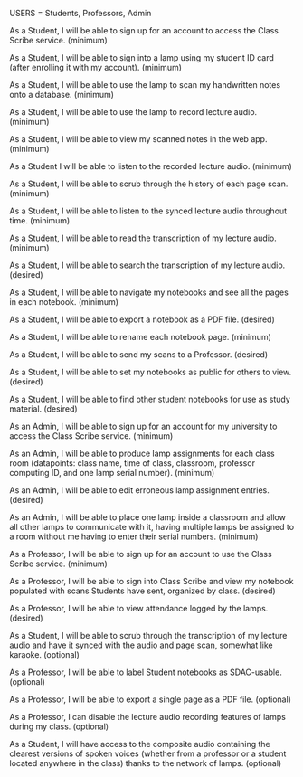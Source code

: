 USERS = Students, Professors, Admin

As a Student, I will be able to sign up for an account to access the Class Scribe service. (minimum)

As a Student, I will be able to sign into a lamp using my student ID card (after enrolling it with my account). (minimum)

As a Student, I will be able to use the lamp to scan my handwritten notes onto a database. (minimum)

As a Student, I will be able to use the lamp to record lecture audio. (minimum)

As a Student, I will be able to view my scanned notes in the web app. (minimum)

As a Student I will be able to listen to the recorded lecture audio. (minimum)

As a Student, I will be able to scrub through the history of each page scan. (minimum)

As a Student, I will be able to listen to the synced lecture audio throughout time. (minimum)

As a Student, I will be able to read the transcription of my lecture audio. (minimum)

As a Student, I will be able to search the transcription of my lecture audio. (desired)

As a Student, I will be able to navigate my notebooks and see all the pages in each notebook. (minimum)

As a Student, I will be able to export a notebook as a PDF file. (desired)

As a Student, I will be able to rename each notebook page. (minimum)

As a Student, I will be able to send my scans to a Professor. (desired)

As a Student, I will be able to set my notebooks as public for others to view. (desired)

As a Student, I will be able to find other student notebooks for use as study material. (desired)

As an Admin, I will be able to sign up for an account for my university to access the Class Scribe service. (minimum)

As an Admin, I will be able to produce lamp assignments for each class room (datapoints: class name, time of class, classroom, professor computing ID, and one lamp serial number). (minimum)

As an Admin, I will be able to edit erroneous lamp assignment entries. (desired)

As an Admin, I will be able to place one lamp inside a classroom and allow all other lamps to communicate with it, having multiple lamps be assigned to a room without me having to enter their serial numbers. (minimum)

As a Professor, I will be able to sign up for an account to use the Class Scribe service. (minimum)

As a Professor, I will be able to sign into Class Scribe and view my notebook populated with scans Students have sent, organized by class. (desired)

As a Professor, I will be able to view attendance logged by the lamps. (desired)

As a Student, I will be able to scrub through the transcription of my lecture audio and have it synced with the audio and page scan, somewhat like karaoke. (optional)

As a Professor, I will be able to label Student notebooks as SDAC-usable. (optional)

As a Professor, I will be able to export a single page as a PDF file. (optional)

As a Professor, I can disable the lecture audio recording features of lamps during my class. (optional)

As a Student, I will have access to the composite audio containing the clearest versions of spoken voices (whether from a professor or a student located anywhere in the class) thanks to the network of lamps. (optional)
